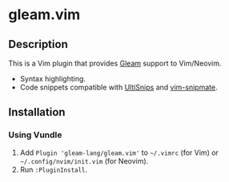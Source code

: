 # gleam.vim

## Description

This is a Vim plugin that provides [Gleam][gleam] support to Vim/Neovim.

- Syntax highlighting.
- Code snippets compatible with
  [UltiSnips](https://github.com/SirVer/ultisnips) and
  [vim-snipmate](https://github.com/garbas/vim-snipmate).

## Installation

### Using Vundle

1. Add `Plugin 'gleam-lang/gleam.vim'` to `~/.vimrc` (for Vim) or
   `~/.config/nvim/init.vim` (for Neovim).
2. Run `:PluginInstall`.

[gleam]: https://github.com/lpil/gleam.vim
